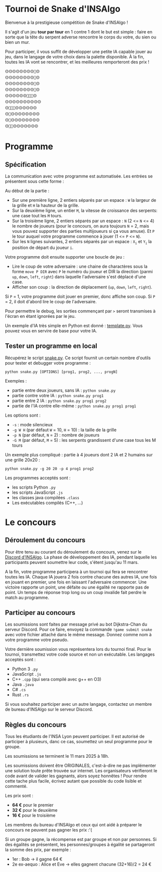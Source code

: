 # Tournoi de Snake d'INSAlgo

Bienvenue à la prestigieuse compétition de Snake d'INSAlgo ! 

Il s'agit d'un jeu **tour par tour** en 1 contre 1 dont le but est simple : faire en sorte que la tête du serpent adverse rencontre le corps du votre, du sien ou bien un mur.

Pour participer, il vous suffit de développer une petite IA capable jouer au jeu, dans le langage de votre choix dans la palette disponible.
À la fin, toutes les IA vont se rencontrer, et les meilleures remporteront des prix !

```plaintext
🟡🟡🟡🟡🟡🟡🟡🟡🔴🟡
🟡🟡🟡🟡🟡🟡🟡🟡🔴🟡
🟡🟡🟡🟡🟡🟡🟡🟡🔴🟡
🟡🟡🟡🟡🟡🟡🟡🟡🔴🟡
🟡🟡🟡🟡🟡🟡🔴🔴🔴🟡
🟡🟡🟡🟡🟡🟡🟡🟡🟡🟡
🟡🔵🔵🔵🟡🟡🟡🟡🟡🟡
🟡🔵🟡🟡🟡🟡🟡🟡🟡🟡
🟡🔵🟡🟡🟡🟡🟡🟡🟡🟡
🟡🔵🔵🟡🟡🟡🟡🟡🟡🟡
```

# Programme

## Spécification

La communication avec votre programme est automatisée. Les entrées se présentent sous cette forme :

 Au début de la partie :
 - Sur une première ligne, 2 entiers séparés par un espace : `W` la largeur de la grille et `H` la hauteur de la grille.
 - Sur la deuxième ligne, un entier `M`, la vitesse de croissance des serpents: une case tout les `M` tours.
 - Sur la troisième ligne, 2 entiers séparés par un espace : `N` (2 <= `N` <= 4) le nombre de joueurs (pour le concours, on aura toujours `N` = 2, mais vous pouvez supporter des parties multijoueurs si ça vous amuse). Et `P` le tour auquel votre programme commence à jouer (1 <= `P` <= `N`).
 - Sur les `N` lignes suivantes, 2 entiers séparés par un espace : `X`<sub>`i`</sub> et `Y`<sub>`i`</sub> la position de départ du joueur `i`.

Votre programme doit ensuite supporter une boucle de jeu :

 - Lire le coup de votre adversaire : une chaine de charactères sous la forme `move P DIR` avec `P` le numéro du joueur et DIR la direction (parmi `up`, `down`, `left`, `right`) dans laquelle l'adversaire s'est déplacé d'une case.
 - Afficher son coup : la direction de déplacement (`up`, `down`, `left`, `right`).

 Si `P` = 1, votre programme doit jouer en premier, donc affiche son coup. Si `P` = 2, il doit d'abord lire le coup de l'adversaire.

Pour permettre le debug, les sorties commençant par `>` seront transmises à l'écran en étant ignorées par le jeu.

Un exemple d'IA très simple en Python est donné : [template.py](https://github.com/INSAlgo/Concours-Snake/blob/main/test-ai/template.py). Vous pouvez vous en servire de base pour votre IA.

## Tester un programme en local

Récupérez le script [snake.py](https://github.com/INSAlgo/Concours-Snake/blob/main/snake.py).
Ce script fournit un certain nombre d'outils pour tester et debugger votre programme :

`python snake.py [OPTIONS] [prog1, prog2, ..., progN]`

Exemples :
- partie entre deux joueurs, sans IA : `python snake.py`
- partie contre votre IA : `python snake.py prog1`
- partie entre 2 IA : `python snake.py prog1 prog2`
- partie de l'IA contre elle-même : `python snake.py prog1 prog1`

Les options sont :
  - `-s` : mode silencieux
  - `-g W H` (par défaut `W` = 10, `H` = 10) : la taille de la grille
  - `-p N` (par défaut, `N` = 2) : nombre de joueurs
  - `-G M` (par défaut, `M` = 5) : les serpents grandissent d'une case tous les M tours

Un exemple plus compliqué : partie à 4 joueurs dont 2 IA et 2 humains sur une grille 20x20 :

`python snake.py -g 20 20 -p 4 prog1 prog2`

Les programmes acceptés sont :
 - les scripts Python `.py`
 - les scripts JavaScript `.js`
 - les classes java compilées `.class`
 - Les exécutables compilés (C++, ...)

# Le concours

## Déroulement du concours

Pour être tenu au courant du déroulement du concours, venez sur le [Discord d'INSAlgo](https://discord.gg/68NE6tGMVk).
La phase de développement des IA, pendant laquelle les participants peuvent soumettre leur code, s'étent jusqu'au 11 mars.

A la fin, votre programme participera à un tournoi qui fera se rencontrer toutes les IA.
Chaque IA jouera 2 fois contre chacune des autres IA, une fois en jouant en premier, une fois en laissant l'adversaire commencer.
Une victoire rapporte un point, une défaite ou une égalité ne rapporte pas de point.
Un temps de réponse trop long ou un coup invalide fait perdre le match au programme.

## Participer au concours

Les soumissions sont faites par message privé au bot Dijkstra-Chan du serveur Discord.
Pour ce faire, envoyez la commande `!game submit snake` avec votre fichier attaché dans le même message.
Donnez comme nom à votre programme votre pseudo.

Votre dernière soumission vous représentera lors du tournoi final.
Pour le tournoi, transmettez votre code source et non un exécutable.
Les langages acceptés sont :
 - Python 3 `.py`
 - JavaScript `.js`
 - C++ `.cpp` (qui sera compilé avec g++ en O3)
 - Java `.java`
 - C# `.cs`
 - Rust `.rs`

Si vous souhaitez participer avec un autre langage, contactez un membre de bureau d'INSAlgo sur le serveur Discord.

## Règles du concours

Tous les étudiants de l'INSA Lyon peuvent participer. Il est autorisé de participer à plusieurs, danc ce cas, soumettez un seul programme pour le groupe.

Les soumissions se terminent le 11 mars 2025 à 18h.

Les soumissions doivent être ORIGINALES, c'est-à-dire ne pas implémenter une solution toute prête trouvée sur internet.
Les organisateurs vérifieront le code avant de valider les gagnants, alors soyez honnêtes !
Pour rendre cette tache plus facile, écrivez autant que possible du code lisible et commenté.

Les prix sont :
 - **64 €** pour le premier
 - **32 €** pour le deuxième
 - **16 €** pour le troisième

Les membres du bureau d'INSAlgo et ceux qui ont aidé à préparer le concours ne peuvent pas gagner les prix :'(

Si un groupe gagne, la récompense est par groupe et non par personnes.
Si des égalités se présentent, les personnes/groupes à égalité se partageront la somme des prix, par exemple :
  - 1er : Bob -> il gagne 64 €
  - 2e ex-aequo : Alice et Eve -> elles gagnent chacune (32+16)/2 = 24 €
